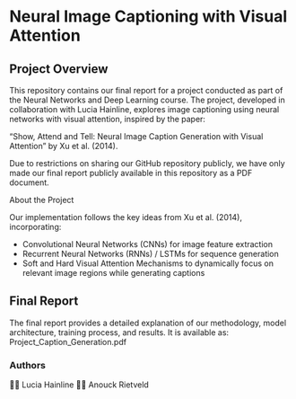 # Neural Image Captioning with Visual Attention

## Project Overview

This repository contains our final report for a project conducted as part of the Neural Networks and Deep Learning course. The project, developed in collaboration with Lucia Hainline, explores image captioning using neural networks with visual attention, inspired by the paper:

“Show, Attend and Tell: Neural Image Caption Generation with Visual Attention” by Xu et al. (2014).

Due to restrictions on sharing our GitHub repository publicly, we have only made our final report publicly available in this repository as a PDF document.

About the Project

Our implementation follows the key ideas from Xu et al. (2014), incorporating:
- Convolutional Neural Networks (CNNs) for image feature extraction
- Recurrent Neural Networks (RNNs) / LSTMs for sequence generation
- Soft and Hard Visual Attention Mechanisms to dynamically focus on relevant image regions while generating captions

## Final Report

The final report provides a detailed explanation of our methodology, model architecture, training process, and results. It is available as: Project_Caption_Generation.pdf

### Authors

👩‍💻 Lucia Hainline
👩‍💻 Anouck Rietveld
